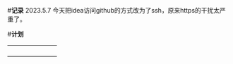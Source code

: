 #**记录**
2023.5.7 今天把idea访问github的方式改为了ssh，原来https的干扰太严重了。


#**计划**

|     |     |     |     |     |     |     |
|-----|-----|-----|-----|-----|-----|-----|
|     |     |     |     |     |     |     |
|     |     |     |     |     |     |     |
|     |     |     |     |     |     |     |
|     |     |     |     |     |     |     |
